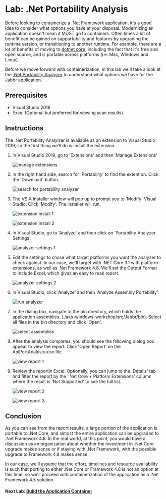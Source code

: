# Lab: .Net Portability Analysis

Before looking to containerize a .Net Framework application, it's a good idea to consider what options you have at your disposal. Modernizing an application doesn't mean it MUST go to containers. Often times a lot of benefit can be gained on supportability and features by upgrading the runtime version, or transitioning to another runtime. For example, there are a lot of benefits of moving to [dotnet core](https://dotnet.microsoft.com/en-us/download), including the fact that it's free and open source, and is portable across platforms (i.e. Mac, Windows and Linux).

Before we move forward with containerization, in this lab we'll take a look at the [.Net Portability Analyzer](https://learn.microsoft.com/en-us/dotnet/standard/analyzers/portability-analyzer) to understand what options we have for the Jabbr application.

## Prerequisites

- Visual Studio 2019
- Excel (Optional but preferred for viewing scan results)

## Instructions

The .Net Portability Analyizer is available as an extension to Visual Studio 2019, so the first thing we'll do is install the extension.

1. In Visual Studio 2019, go to 'Extensions' and then 'Manage Extensions'

    ![manage extensions](../../assets/img/portability-analysis/manageextensions.jpg)

1. In the right hand side, search for 'Portability' to find the extention. Click the 'Download' button.
   
    ![search for portability analyzer](../../assets/img/portability-analysis/extensionsearch.jpg)

1. The VSIX Installer window will pop up to prompt you to 'Modify' Visual Studio. Click 'Modify'. The installer will run.

    ![extension install 1](../../assets/img/portability-analysis/extensioninstall1.jpg)

    ![extension install 2](../../assets/img/portability-analysis/extensioninstall2.jpg)

1. In Visual Studio, go to 'Analyze' and then click on 'Portability Analyzer Settings'.

    ![analyzer settings 1](../../assets/img/portability-analysis/analyzersettings1.jpg)

1. Edit the settings to chose what target platforms you want the analyzer to check against. In our case, we'll target with .NET Core 3.1 with platform extensions, as well as .Net Framework 4.8. We'll set the Output Format to include Excel, which gives an easy to read report.

    ![analyzer settings 2](../../assets/img/portability-analysis/analyzersettings2.jpg)

1. In Visual Studio, click 'Analyze' and then 'Analyze Assembly Portability'.

    ![run analyzer](../../assets/img/portability-analysis/runanalyzer.jpg)

1. In the dialog box, navigate to the bin directory, which holds the application assemblies. (./aks-windows-workshop/src/Jabbr/bin). Select all files in the bin directory and click 'Open'.

    ![select assemblies](../../assets/img/portability-analysis/selectassemblies.jpg)

1. After the analysis completes, you should see the following dialog box appear to view the report. Click 'Open Report' on the ApiPortAnalysis.xlsx file.

    ![view report 1](../../assets/img/portability-analysis/viewreport1.jpg)

1. Review the reportin Excel. Optionally, you can jump to the 'Details' tab and filter the report by the '.Net Core + Platform Extensions' column where the result is 'Not Supported' to see the full list.

    ![view report 2](../../assets/img/portability-analysis/viewreport2.jpg)

    ![view report 3](../../assets/img/portability-analysis/viewreport3.jpg)

## Conclusion

As you can see from the report results, a large portion of the application is portable to .Net Core, and almost the entire application can be upgraded to .Net Framework 4.8. In the real world, at this point, you would have a discussion as an organization about whether the investment in .Net Core upgrade makes sense or if staying with .Net Framework, with the possible upgrade to Framework 4.8 makes sense.

In our case, we'll assume that the effort, timelines and resource availability is such that porting to either .Net Core or Framework 4.8 is not an option at this time, so we'll proceed with containerization of the application as a .Net Framework 4.5 solution.

#### Next Lab: [Build the Application Container](../build-container/build-container.md)


